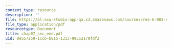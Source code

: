 ```yaml
---
content_type: resource
description: ''
file: https://ol-ocw-studio-app-qa.s3.amazonaws.com/courses/res-6-003-electromechanical-dynamics-spring-2009/0e5572591ccbb815133399552179fdf2_chap07_sec_emd.pdf
file_type: application/pdf
resourcetype: Document
title: chap07_sec_emd.pdf
uid: 0e557259-1ccb-b815-1333-99552179fdf2
---
```

